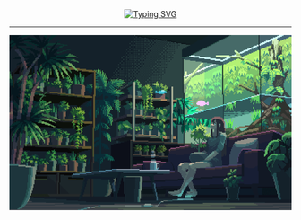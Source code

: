<div align="center">
  <a href="https://git.io/typing-svg"><img src="https://readme-typing-svg.herokuapp.com?font=Fira+Code&pause=1000&center=true&vCenter=true&width=435&lines=Hey+Greetings!;Welcome+to+my+place!!;" alt="Typing SVG" /></a>
  <hr>
  <img src="https://github.com/Jorgelzn/Jorgelzn/blob/main/media/myplace.gif?raw=true">
</div>









